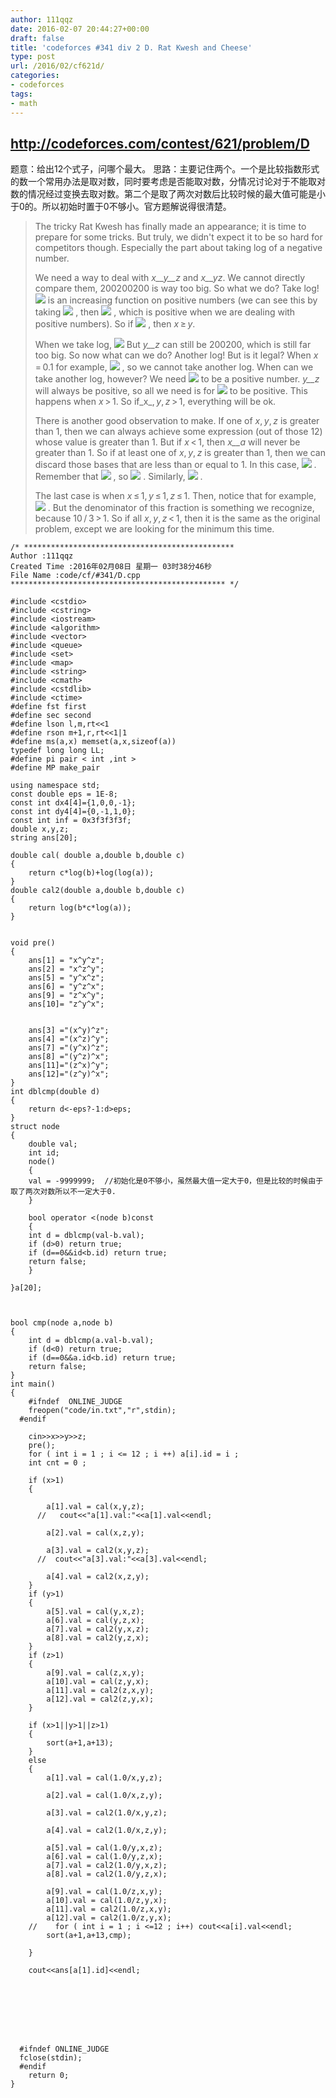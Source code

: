 ```yaml
---
author: 111qqz
date: 2016-02-07 20:44:27+00:00
draft: false
title: 'codeforces #341 div 2 D. Rat Kwesh and Cheese'
type: post
url: /2016/02/cf621d/
categories:
- codeforces
tags:
- math
---
```


## http://codeforces.com/contest/621/problem/D
题意：给出12个式子，问哪个最大。
思路：主要记住两个。一个是比较指数形式的数一个常用办法是取对数，同时要考虑是否能取对数，分情况讨论对于不能取对数的情况经过变换去取对数。第二个是取了两次对数后比较时候的最大值可能是小于0的。所以初始时置于0不够小。官方题解说得很清楚。





<blockquote>The tricky Rat Kwesh has finally made an appearance; it is time to prepare for some tricks. But truly, we didn't expect it to be so hard for competitors though. Especially the part about taking log of a negative number.

We need a way to deal with _x__y__z_ and _x__yz_. We cannot directly compare them, 200200200 is way too big. So what we do? Take log! ![](http://codeforces.com/predownloaded/fa/4d/fa4d5e489832f087a5f9c98d2097c65e7e9a214a.png)
is an increasing function on positive numbers (we can see this by taking ![](http://codeforces.com/predownloaded/9c/dd/9cddf22c88acafbd31ba6f8132d3efe506cccff0.png)
, then ![](http://codeforces.com/predownloaded/a5/ba/a5ba5f61e30f45a5461a3234ac5815f20136ee72.png)
, which is positive when we are dealing with positive numbers). So if ![](http://codeforces.com/predownloaded/e5/3a/e53a323641100f497f2ede66f01c04365a1c179a.png)
, then _x_ ≥ _y_.

When we take log, ![](http://codeforces.com/predownloaded/c0/af/c0af3a8b5c96e0004d86ee8b7e352dcc38f79adf.png)
But _y__z_ can still be 200200, which is still far too big. So now what can we do? Another log! But is it legal? When _x_ = 0.1 for example, ![](http://codeforces.com/predownloaded/65/27/6527dfe225835d2cf08f1bb1ed14486665926d30.png)
, so we cannot take another log. When can we take another log, however? We need ![](http://codeforces.com/predownloaded/93/c4/93c40ed98ffcdc1d9e997bc1e6f30a0710c73a7b.png)
to be a positive number. _y__z_ will always be positive, so all we need is for ![](http://codeforces.com/predownloaded/14/50/145096b2144c556e421f9bf5da7e7258d33af572.png)
to be positive. This happens when _x_ > 1. So if_x_, _y_, _z_ > 1, everything will be ok.

There is another good observation to make. If one of _x_, _y_, _z_ is greater than 1, then we can always achieve some expression (out of those 12) whose value is greater than 1. But if _x_ < 1, then _x__a_ will never be greater than 1. So if at least one of _x_, _y_, _z_ is greater than 1, then we can discard those bases that are less than or equal to 1. In this case, ![](http://codeforces.com/predownloaded/1d/6d/1d6d83436293e21587e5ccdcf5eae4e5570ca560.png)
. Remember that ![](http://codeforces.com/predownloaded/60/dd/60dd096717615a580617e7f46c3de9f168b9be3e.png)
, so ![](http://codeforces.com/predownloaded/9b/d1/9bd115b13dab5726ab42ae516222603f5bd31811.png)
. Similarly, ![](http://codeforces.com/predownloaded/38/e5/38e5c333a69a068e9237835f4c79915c0e7dc447.png)
.

The last case is when _x_ ≤ 1, _y_ ≤ 1, _z_ ≤ 1. Then, notice that for example, ![](http://codeforces.com/predownloaded/ef/d9/efd9f029e3b0076e6a1f51b627347f27c28ad5df.png)
. But the denominator of this fraction is something we recognize, because 10 / 3 > 1. So if all _x_, _y_, _z_ < 1, then it is the same as the original problem, except we are looking for the minimum this time.</blockquote>








    
    /* ***********************************************
    Author :111qqz
    Created Time :2016年02月08日 星期一 03时38分46秒
    File Name :code/cf/#341/D.cpp
    ************************************************ */
    
    #include <cstdio>
    #include <cstring>
    #include <iostream>
    #include <algorithm>
    #include <vector>
    #include <queue>
    #include <set>
    #include <map>
    #include <string>
    #include <cmath>
    #include <cstdlib>
    #include <ctime>
    #define fst first
    #define sec second
    #define lson l,m,rt<<1
    #define rson m+1,r,rt<<1|1
    #define ms(a,x) memset(a,x,sizeof(a))
    typedef long long LL;
    #define pi pair < int ,int >
    #define MP make_pair
    
    using namespace std;
    const double eps = 1E-8;
    const int dx4[4]={1,0,0,-1};
    const int dy4[4]={0,-1,1,0};
    const int inf = 0x3f3f3f3f;
    double x,y,z;
    string ans[20];
    
    double cal( double a,double b,double c)
    {
        return c*log(b)+log(log(a));
    }
    double cal2(double a,double b,double c)
    {
        return log(b*c*log(a));
    }
    
    
    void pre()
    {
        ans[1] = "x^y^z";
        ans[2] = "x^z^y";
        ans[5] = "y^x^z";
        ans[6] = "y^z^x";
        ans[9] = "z^x^y";
        ans[10]= "z^y^x";
    
    
        ans[3] ="(x^y)^z";
        ans[4] ="(x^z)^y";
        ans[7] ="(y^x)^z";
        ans[8] ="(y^z)^x";
        ans[11]="(z^x)^y";
        ans[12]="(z^y)^x";
    }
    int dblcmp(double d)
    {
        return d<-eps?-1:d>eps;
    }
    struct node
    {
        double val;
        int id;
        node()
        {
    	val = -9999999;  //初始化是0不够小，虽然最大值一定大于0，但是比较的时候由于取了两次对数所以不一定大于0.
        }
    
        bool operator <(node b)const
        {
    	int d = dblcmp(val-b.val);
    	if (d>0) return true;
    	if (d==0&&id<b.id) return true;
    	return false;
        }
    
    }a[20];
    
    
    
    bool cmp(node a,node b)
    {
        int d = dblcmp(a.val-b.val);
        if (d<0) return true;
        if (d==0&&a.id<b.id) return true;
        return false;
    }
    int main()
    {
    	#ifndef  ONLINE_JUDGE 
    	freopen("code/in.txt","r",stdin);
      #endif
    	
    	cin>>x>>y>>z;
    	pre();
    	for ( int i = 1 ; i <= 12 ; i ++) a[i].id = i ;
    	int cnt = 0 ;
    	
    	if (x>1)
    	{
    	    
    	    a[1].val = cal(x,y,z);
    	  //   cout<<"a[1].val:"<<a[1].val<<endl;
        
    	    a[2].val = cal(x,z,y);
    	    
    	    a[3].val = cal2(x,y,z);
    	  //  cout<<"a[3].val:"<<a[3].val<<endl;
    	    
    	    a[4].val = cal2(x,z,y);
    	}
    	if (y>1)
    	{
    	    a[5].val = cal(y,x,z);
    	    a[6].val = cal(y,z,x);
    	    a[7].val = cal2(y,x,z);
    	    a[8].val = cal2(y,z,x);
    	}
    	if (z>1)
    	{
    	    a[9].val = cal(z,x,y);
    	    a[10].val = cal(z,y,x);
    	    a[11].val = cal2(z,x,y);
    	    a[12].val = cal2(z,y,x);
    	}
    
    	if (x>1||y>1||z>1)
    	{
    	    sort(a+1,a+13);
    	}
    	else
    	{
    	    a[1].val = cal(1.0/x,y,z);
        
    	    a[2].val = cal(1.0/x,z,y);
    	    
    	    a[3].val = cal2(1.0/x,y,z);
    	    
    	    a[4].val = cal2(1.0/x,z,y);
    	    
    	    a[5].val = cal(1.0/y,x,z);
    	    a[6].val = cal(1.0/y,z,x);
    	    a[7].val = cal2(1.0/y,x,z);
    	    a[8].val = cal2(1.0/y,z,x);
    
    	    a[9].val = cal(1.0/z,x,y);
    	    a[10].val = cal(1.0/z,y,x);
    	    a[11].val = cal2(1.0/z,x,y);
    	    a[12].val = cal2(1.0/z,y,x);
    	//    for ( int i = 1 ; i <=12 ; i++) cout<<a[i].val<<endl;
    	    sort(a+1,a+13,cmp);
    	    
    	}
    
    	cout<<ans[a[1].id]<<endl;
    	
    	
    
    	
    
    
    	
    
      #ifndef ONLINE_JUDGE  
      fclose(stdin);
      #endif
        return 0;
    }
    



